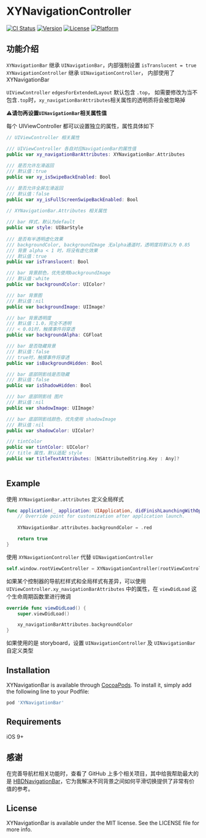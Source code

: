 # XYNavigationController

[![CI Status](https://img.shields.io/travis/yuan188/XYNavigationBar.svg?style=flat)](https://travis-ci.org/yuan188/XYNavigationBar)
[![Version](https://img.shields.io/cocoapods/v/XYNavigationBar.svg?style=flat)](https://cocoapods.org/pods/XYNavigationBar)
[![License](https://img.shields.io/cocoapods/l/XYNavigationBar.svg?style=flat)](https://cocoapods.org/pods/XYNavigationBar)
[![Platform](https://img.shields.io/cocoapods/p/XYNavigationBar.svg?style=flat)](https://cocoapods.org/pods/XYNavigationBar)

## 功能介绍

`XYNavigationBar` 继承 `UINavigationBar`，内部强制设置 `isTranslucent = true`
`XYNavigationController` 继承 `UINavigationController`， 内部使用了 XYNavigationBar

`UIViewController` `edgesForExtendedLayout` 默认包含 `.top`，
如需要修改为当不包含`.top`时，`xy_navigationBarAttributes`相关属性的透明质将会被忽略掉

⚠️**请勿再设置`UINavigationBar`相关属性值**

每个 UIViewController 都可以设置独立的属性，属性具体如下

```swift
// UIViewController 相关属性

/// UIViewController 各自对应NavigationBar的属性值
public var xy_navigationBarAttributes: XYNavigationBar.Attributes
    
/// 是否允许左滑返回
/// 默认值：true
public var xy_isSwipeBackEnabled: Bool

/// 是否允许全屏左滑返回
/// 默认值：false
public var xy_isFullScreenSwipeBackEnabled: Bool
    
// XYNavigationBar.Attributes 相关属性

/// bar 样式，默认为default
public var style: UIBarStyle
        
/// 是否有半透明虚化效果
/// backgroundColor, backgroundImage 无alpha通道时，透明度将默认为 0.85
/// 背景 alpha < 1 时，将没有虚化效果
/// 默认值：true
public var isTranslucent: Bool

/// bar 背景颜色，优先使用backgroundImage
/// 默认值：white
public var backgroundColor: UIColor?

/// bar 背景图
/// 默认值：nil
public var backgroundImage: UIImage? 

/// bar 背景透明度
/// 默认值：1.0，完全不透明
/// < 0.01时，触摸事件将穿透
public var backgroundAlpha: CGFloat

/// bar 是否隐藏背景
/// 默认值：false
/// true时，触摸事件将穿透
public var isBackgroundHidden: Bool

/// bar 底部阴影线是否隐藏
/// 默认值：false
public var isShadowHidden: Bool 

/// bar 底部阴影线 图片
/// 默认值：nil
public var shadowImage: UIImage? 

/// bar 底部阴影线颜色，优先使用 shadowImage
/// 默认值：nil
public var shadowColor: UIColor?

/// tintColor
public var tintColor: UIColor?
/// title 属性，默认适配 style
public var titleTextAttributes: [NSAttributedString.Key : Any]?
        
```

## Example

使用 `XYNavigationBar.attributes` 定义全局样式

```swift
func application(_ application: UIApplication, didFinishLaunchingWithOptions launchOptions: [UIApplicationLaunchOptionsKey: Any]?) -> Bool {
    // Override point for customization after application launch.
    
    XYNavigationBar.attributes.backgroundColor = .red

    return true
}
```

使用 `XYNavigationController` 代替 `UINavigationController`

```swift
self.window.rootViewController = XYNavigationController(rootViewController: UIViewController());
```

如果某个控制器的导航栏样式和全局样式有差异，可以使用 `UIViewController.xy_navigationBarAttributes` 中的属性，在 `viewDidLoad` 这个生命周期函数里进行微调

```swift
override func viewDidLoad() {
    super.viewDidLoad()

    xy_navigationBarAttributes.backgroundColor 
}

```

如果使用的是 storyboard，设置 `UINavigationController` 及 `UINavigationBar` 自定义类型

## Installation

XYNavigationBar is available through [CocoaPods](https://cocoapods.org). To install
it, simply add the following line to your Podfile:

```ruby
pod 'XYNavigationBar'
```

## Requirements

iOS 9+

## 感谢

在完善导航栏相关功能时，查看了 GitHub 上多个相关项目，其中给我帮助最大的是 [HBDNavigationBar](https://github.com/listenzz/HBDNavigationBar)，它为我解决不同背景之间如何平滑切换提供了非常有价值的参考。

## License

XYNavigationBar is available under the MIT license. See the LICENSE file for more info.
